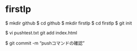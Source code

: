 # firstlp
$ mkdir github
$ cd github
$ mkdir firstlp
$ cd firstlp
$ git init

$ vi pushtest.txt
git add index.html

$ git commit -m “pushコマンドの確認”
